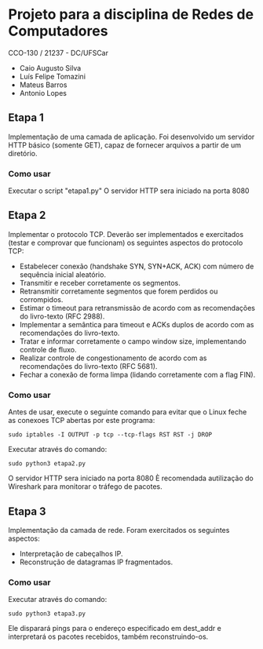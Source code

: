 # Projeto para a disciplina de Redes de Computadores
CCO-130 / 21237 - DC/UFSCar

- Caio Augusto Silva
- Luís Felipe Tomazini
- Mateus Barros
- Antonio Lopes

## Etapa 1
Implementação de uma camada de aplicação. 
Foi desenvolvido um servidor HTTP básico (somente GET), capaz de fornecer arquivos a partir de um diretório.

### Como usar
Executar o script "etapa1.py"
O servidor HTTP sera iniciado na porta 8080

## Etapa 2
Implementar o protocolo TCP. Deverão ser implementados e exercitados (testar e comprovar que funcionam) os seguintes aspectos do protocolo TCP:
- Estabelecer conexão (handshake SYN, SYN+ACK, ACK) com número de sequência inicial aleatório.
- Transmitir e receber corretamente os segmentos.
- Retransmitir corretamente segmentos que forem perdidos ou corrompidos.
- Estimar o timeout para retransmissão de acordo com as recomendações do livro-texto (RFC 2988).
- Implementar a semântica para timeout e ACKs duplos de acordo com as recomendações do livro-texto.
- Tratar e informar corretamente o campo window size, implementando controle de fluxo.
- Realizar controle de congestionamento de acordo com as recomendações do livro-texto (RFC 5681).
- Fechar a conexão de forma limpa (lidando corretamente com a flag FIN).

### Como usar
Antes de usar, execute o seguinte comando para evitar que o Linux feche
as conexoes TCP abertas por este programa:

    sudo iptables -I OUTPUT -p tcp --tcp-flags RST RST -j DROP

Executar através do comando:

    sudo python3 etapa2.py
    
O servidor HTTP sera iniciado na porta 8080
È recomendada autilização do Wireshark para monitorar o tráfego de pacotes.

## Etapa 3
Implementação da camada de rede.
Foram exercitados os seguintes aspectos:
- Interpretação de cabeçalhos IP.
- Reconstrução de datagramas IP fragmentados.

### Como usar
Executar através do comando:

    sudo python3 etapa3.py

Ele disparará pings para o endereço especificado em dest_addr e interpretará os pacotes recebidos, também reconstruindo-os.

